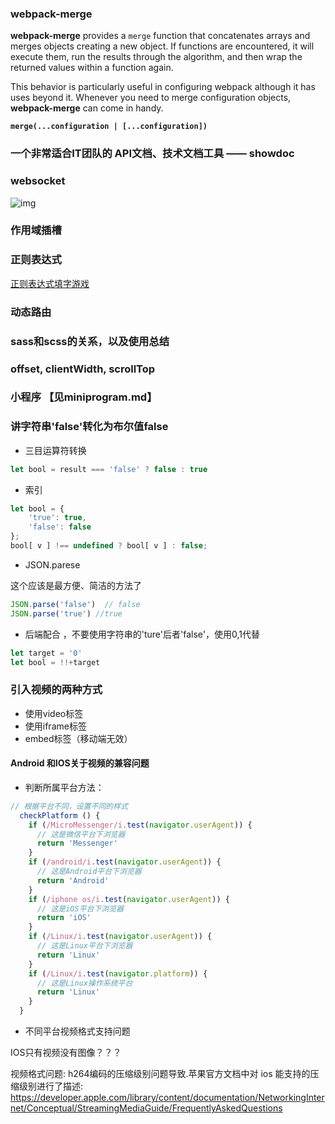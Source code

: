 ### webpack-merge

**webpack-merge** provides a `merge` function that concatenates arrays and merges objects creating a new object. If functions are encountered, it will execute them, run the results through the algorithm, and then wrap the returned values within a function again.

This behavior is particularly useful in configuring webpack although it has uses beyond it. Whenever you need to merge configuration objects, **webpack-merge** can come in handy.

**`merge(...configuration | [...configuration])`**

### 一个非常适合IT团队的 API文档、技术文档工具 —— showdoc

### websocket

  ![img](https://www.ruanyifeng.com/blogimg/asset/2017/bg2017051503.jpg)

### 作用域插槽

### 正则表达式
  [正则表达式填字游戏](https://regexcrossword.com/)

### 动态路由

### sass和scss的关系，以及使用总结

### offset, clientWidth, scrollTop

### 小程序 【见miniprogram.md】

### 讲字符串'false'转化为布尔值false

* 三目运算符转换
```js
let bool = result === 'false' ? false : true
```

* 索引
```js
let bool = {
    'true': true,
    'false': false
};
bool[ v ] !== undefined ? bool[ v ] : false;
```

* JSON.parese

这个应该是最方便、简洁的方法了
```js
JSON.parse('false')  // false
JSON.parse('true') //true
```

* 后端配合 ，不要使用字符串的'ture'后者'false'，使用0,1代替
```js
let target = '0'
let bool = !!+target
```
### 引入视频的两种方式

* 使用video标签
* 使用iframe标签
* embed标签（移动端无效）

#### Android 和IOS关于视频的兼容问题

* 判断所属平台方法：

```js
// 根据平台不同，设置不同的样式
  checkPlatform () {
    if (/MicroMessenger/i.test(navigator.userAgent)) {
      // 这是微信平台下浏览器
      return 'Messenger'
    }
    if (/android/i.test(navigator.userAgent)) {
      // 这是Android平台下浏览器
      return 'Android'
    }
    if (/iphone os/i.test(navigator.userAgent)) {
      // 这是iOS平台下浏览器
      return 'iOS'
    }
    if (/Linux/i.test(navigator.userAgent)) {
      // 这是Linux平台下浏览器
      return 'Linux'
    }
    if (/Linux/i.test(navigator.platform)) {
      // 这是Linux操作系统平台
      return 'Linux'
    }
  }
```
* 不同平台视频格式支持问题

IOS只有视频没有图像？？？

视频格式问题: h264编码的压缩级别问题导致.苹果官方文档中对 ios 能支持的压缩级别进行了描述: https://developer.apple.com/library/content/documentation/NetworkingInternet/Conceptual/StreamingMediaGuide/FrequentlyAskedQuestions



